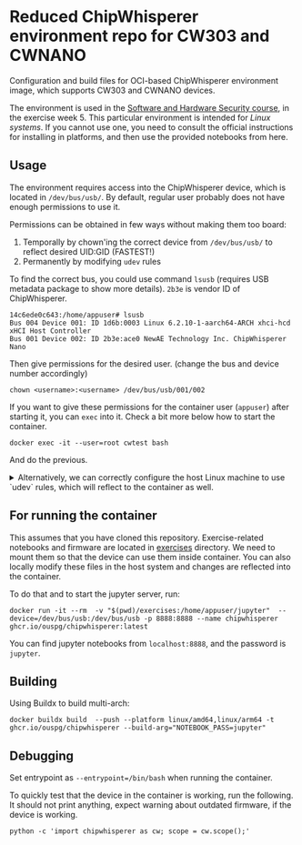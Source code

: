 
# Reduced ChipWhisperer environment repo for CW303 and CWNANO

Configuration and build files for OCI-based ChipWhisperer environment image, which supports CW303 and CWNANO devices.

The environment is used in the [Software and Hardware Security course](https://github.com/ouspg/SoftwareHardwareSec), in the exercise week 5.
This particular environment is intended for *Linux systems*.
If you cannot use one, you need to consult the official instructions for installing in platforms, and then use the provided notebooks from here.

## Usage

The environment requires access into the ChipWhisperer device, which is located in `/dev/bus/usb/`.
By default, regular user probably does not have enough permissions to use it.

Permissions can be obtained in few ways without making them too board:

1. Temporally by chown'ing the correct device from `/dev/bus/usb/` to reflect desired UID:GID (FASTEST!)
2. Permanently by modifying `udev` rules

To find the correct bus, you could use command `lsusb` (requires USB metadata package to show more details).
`2b3e` is vendor ID of ChipWhisperer.

```console
14c6ede0c643:/home/appuser# lsusb
Bus 004 Device 001: ID 1d6b:0003 Linux 6.2.10-1-aarch64-ARCH xhci-hcd xHCI Host Controller
Bus 001 Device 002: ID 2b3e:ace0 NewAE Technology Inc. ChipWhisperer Nano
```

Then give permissions for the desired user. (change the bus and device number accordingly)
```console
chown <username>:<username> /dev/bus/usb/001/002
```
If you want to give these permissions for the container user (`appuser`) after starting it, you can `exec` into it.
Check a bit more below how to start the container.
```console
docker exec -it --user=root cwtest bash
```
And do the previous.

<details>
<summary>Alternatively, we can correctly configure the host Linux machine to use `udev` rules, which will reflect to the container as well.</summary>

This means that `udev` rules have been applied, as described in the file [50-newae.rules.](50-newae.rules)

To set `udev` correctly, copy it as:

```console
sudo cp 50-newae.rules /etc/udev/rules.d/
```
Create group `chipwhisperer` and add it to your user

```console
sudo groupadd -g 1999 chipwhisperer
sudo usermod -aG $USER
```

Now, you will need to reboot.

These rules will set correct group permission (of group `chipwhisperer`) for the devices when they appear in `/dev/bus/usb` directory.
We could use `udev` rules inside the container as well if we ran the container as privileged, but we will avoid that.

> **Note**
> The group ID must be the same in the container as in the host system for non-root user to work.

Currently, gid is `1999` in the container.
</details>


## For running the container

This assumes that you have cloned this repository.
Exercise-related notebooks and firmware are located in [exercises](exercises) directory. 
We need to mount them so that the device can use them inside container.
You can also locally modify these files in the host system and changes are reflected into the container.

To do that and to start the jupyter server, run:

```console
docker run -it --rm  -v "$(pwd)/exercises:/home/appuser/jupyter"  --device=/dev/bus/usb:/dev/bus/usb -p 8888:8888 --name chipwhisperer ghcr.io/ouspg/chipwhisperer:latest
```

You can find jupyter notebooks from `localhost:8888`, and the password is `jupyter`.


## Building

Using Buildx to build multi-arch:
```console
docker buildx build  --push --platform linux/amd64,linux/arm64 -t ghcr.io/ouspg/chipwhisperer --build-arg="NOTEBOOK_PASS=jupyter"
```

## Debugging

Set entrypoint as `--entrypoint=/bin/bash` when running the container.


To quickly test that the device in the container is working, run the following.
It should not print anything, expect warning about outdated firmware, if the device is working.

```console
python -c 'import chipwhisperer as cw; scope = cw.scope();'
```
